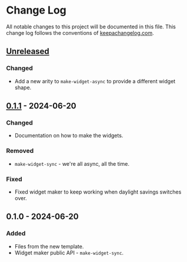 # Change Log
All notable changes to this project will be documented in this file. This change log follows the conventions of [keepachangelog.com](http://keepachangelog.com/).

## [Unreleased]
### Changed
- Add a new arity to `make-widget-async` to provide a different widget shape.

## [0.1.1] - 2024-06-20
### Changed
- Documentation on how to make the widgets.

### Removed
- `make-widget-sync` - we're all async, all the time.

### Fixed
- Fixed widget maker to keep working when daylight savings switches over.

## 0.1.0 - 2024-06-20
### Added
- Files from the new template.
- Widget maker public API - `make-widget-sync`.

[Unreleased]: https://sourcehost.site/your-name/clojure-calculator/compare/0.1.1...HEAD
[0.1.1]: https://sourcehost.site/your-name/clojure-calculator/compare/0.1.0...0.1.1
